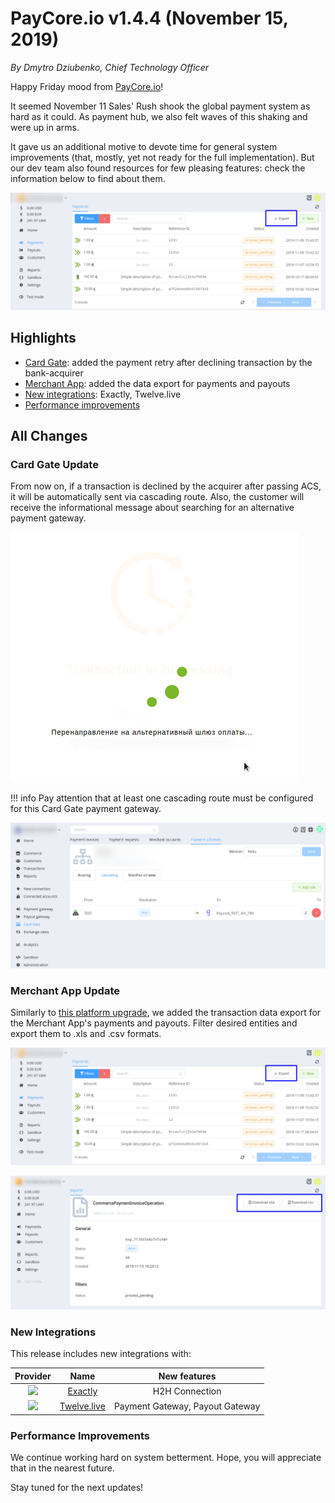 # **PayCore.io v1.4.4 (November 15, 2019)**

*By Dmytro Dziubenko, Chief Technology Officer*

Happy Friday mood from [PayCore.io](http://paycore.io/)!

It seemed November 11 Sales' Rush shook the global payment system as hard as it could. As payment hub, we also felt waves of this shaking and were up in arms.

It gave us an additional motive to devote time for general system improvements (that, mostly, yet not ready for the full implementation). But our dev team also found resources for few pleasing features: check the information below to find about them.

![Export data. Step 1](images/v1.4.4/merchant-exports0.png)

## Highlights

* [Card Gate](#card-gate-update): added the payment retry after declining transaction by the bank-acquirer
* [Merchant App](#merchant-app-update): added the data export for payments and payouts
* [New integrations](#new-integrations): Exactly, Twelve.live
* [Performance improvements](#performance-improvements)

## All Changes

### Card Gate Update

From now on, if a transaction is declined by the acquirer after passing ACS, it will be automatically sent via cascading route. Also, the customer will receive the informational message about searching for an alternative payment gateway.

![Message](images/v1.4.4/redirect.png)

!!! info
    Pay attention that at least one cascading route must be configured for this Card Gate payment gateway.

![Example](images/v1.4.4/retry-scheme.png)

### Merchant App Update

Similarly to [this platform upgrade](../v1.3.4/#data-export), we added the transaction data export for the Merchant App's payments and payouts. Filter desired entities and export them to .xls and .csv formats.

![Export data. Step 1](images/v1.4.4/merchant-exports0.png)

![Export data. Step 2](images/v1.4.4/merchant-exports1.png)

### New Integrations

This release includes new integrations with:

| Provider | Name  | New features |
|:-:|:-:|:-:|
| <img src="https://static.openfintech.io/payment_providers/exactly/logo.svg?w=70" width="70px"> | [Exactly](/connectors/exactly/) | H2H Connection |
| <img src="https://static.openfintech.io/payment_providers/twelvelive/logo.svg?w=70" width="25px"> | [Twelve.live](/connectors/twelvelive/) | Payment Gateway, Payout Gateway |

### Performance Improvements

We continue working hard on system betterment. Hope, you will appreciate that in the nearest future.

Stay tuned for the next updates!
